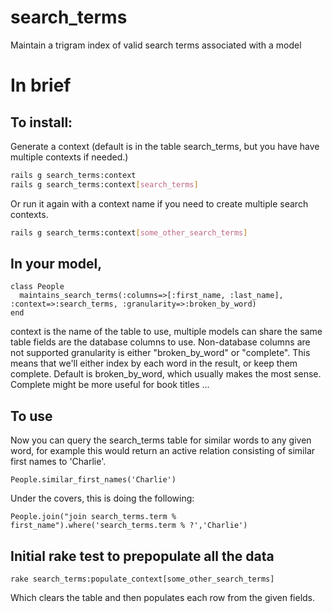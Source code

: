 search_terms
============

Maintain a trigram index of valid search terms associated with a model

# In brief

## To install: 

Generate a context (default is in the table search_terms, but you have have multiple contexts if needed.)

```bash
rails g search_terms:context
rails g search_terms:context[search_terms]
```

Or run it again with a context name if you need to create multiple search contexts.
```bash
rails g search_terms:context[some_other_search_terms]
```

## In your model, 

```rails
class People
  maintains_search_terms(:columns=>[:first_name, :last_name], :context=>:search_terms, :granularity=>:broken_by_word)
end
```
context is the name of the table to use, multiple models can share the same table
fields are the database columns to use. Non-database columns are not supported
granularity is either "broken_by_word" or "complete". This means that we'll either index by each word in the result, or keep them complete. Default is broken_by_word, which usually makes the most sense. Complete might be more useful for book titles ...

## To use

Now you can query the search_terms table for similar words to any given word, for example this would return an active relation consisting of similar first names to 'Charlie'.

    People.similar_first_names('Charlie')
    
Under the covers, this is doing the following:

    People.join("join search_terms.term % first_name").where('search_terms.term % ?','Charlie')

## Initial rake test to prepopulate all the data

    rake search_terms:populate_context[some_other_search_terms]
  
Which clears the table and then populates each row from the given fields.
